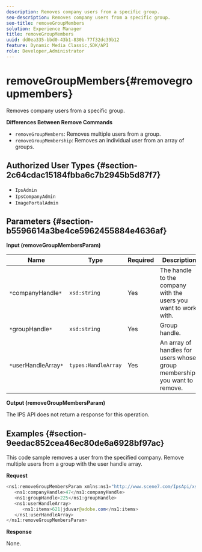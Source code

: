 ```yaml
---
description: Removes company users from a specific group.
seo-description: Removes company users from a specific group.
seo-title: removeGroupMembers
solution: Experience Manager
title: removeGroupMembers
uuid: dd0ea335-bbd0-43b1-830b-77f32dc39b12
feature: Dynamic Media Classic,SDK/API
role: Developer,Administrator
---
```


# removeGroupMembers{#removegroupmembers}

Removes company users from a specific group.

 **Differences Between Remove Commands**

* `removeGroupMembers`: Removes multiple users from a group. 
* `removeGroupMembership`: Removes an individual user from an array of groups.

## Authorized User Types {#section-2c64cdac15184fbba6c7b2945b5d87f7}

* `IpsAdmin` 
* `IpsCompanyAdmin` 
* `ImagePortalAdmin`

## Parameters {#section-b5596614a3be4ce5962455884e4636af}

**Input (removeGroupMembersParam)** 

|  Name  | Type  | Required  | Description  |
|---|---|---|---|
|  `*`companyHandle`*`  | `xsd:string`  | Yes  | The handle to the company with the users you want to work with.  |
|  `*`groupHandle`*`  | `xsd:string`  | Yes  | Group handle.  |
|  `*`userHandleArray`*`  | `types:HandleArray`  | Yes  | An array of handles for users whose group memberships you want to remove.  |

**Output (removeGroupMembersParam)**

The IPS API does not return a response for this operation.

## Examples {#section-9eedac852cea46ec80de6a6928bf97ac}

This code sample removes a user from the specified company. Remove multiple users from a group with the user handle array.

**Request** 

```java
<ns1:removeGroupMembersParam xmlns:ns1="http://www.scene7.com/IpsApi/xsd">
   <ns1:companyHandle>47</ns1:companyHandle>
   <ns1:groupHandle>225</ns1:groupHandle>
   <ns1:userHandleArray>
      <ns1:items>621|jduvar@adobe.com</ns1:items>
   </ns1:userHandleArray>
</ns1:removeGroupMembersParam>
```

**Response**

None. 
